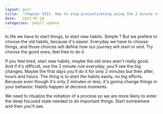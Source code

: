 ```yaml
---
layout: post
title:  "Chapter XIII: How to stop procastinating using the 2 minute rule"
date:   2023-07-20
categories: jekyll update
---
```

In life we have to start things, to start new habits. Simple ? But we prefere to choose the old habits, because it's easier. Everyday we have to choose things, and those choices will define how our journey will start or end. Try choose the good ones, feel free to do it.

If you feel tired, start new habits, maybe the old ones aren't really good. And if it's difficult, use the 2 minute rule everyday, you'll see the big changes. Maybe the first days you'll do it for only 2 minutes but then after, hours and hours. The thing is to start the habits easily, no big efforts. Because even though it's only 2 minutes or less, it's gonna change things in your behavior. Habits happen at decisive moments.

We need to ritualize the initiation of a process so we are more likely to enter the deep focused state needed to do important things. Start somewhere and then you'll see.
